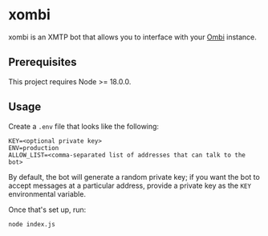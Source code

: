 # xombi

xombi is an XMTP bot that allows you to interface with your [Ombi](https://ombi.io/) instance.

## Prerequisites

This project requires Node >= 18.0.0.

## Usage

Create a `.env` file that looks like the following:

```
KEY=<optional private key>
ENV=production
ALLOW_LIST=<comma-separated list of addresses that can talk to the bot>
```

By default, the bot will generate a random private key; if you want the bot to accept messages at a particular address, provide a private key as the `KEY` environmental variable.

Once that's set up, run:

```
node index.js
```